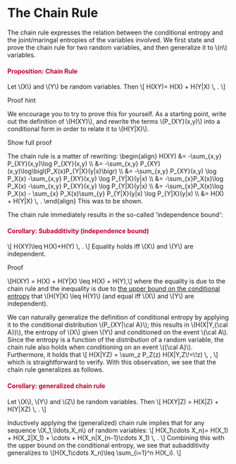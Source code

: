 # The Chain Rule

<p>The chain rule expresses the relation between the conditional entropy and the joint/maringal entropies of the variables involved. We first state and prove the chain rule for two random variables, and then generalize it to \(n\) variables.</p>
<div class="content-box pad-box-mini border border-trbl border-round">
<h4 style="color: #bc0031;"><strong>Proposition: Chain Rule</strong></h4>
Let \(X\) and \(Y\) be random variables. Then \[ H(XY)= H(X) + H(Y|X) \, . \]
<p><span class="element_toggler" role="button" aria-controls="group2" aria-label="Toggler" aria-expanded="false"><span class="Button">Proof hint</span></span></p>
<div id="group2" style="">
<div class="content-box">We encourage you to try to prove this for yourself. As a starting point, write out the definition of \(H(XY)\), and rewrite the terms \(P_{XY}(x,y)\) into a conditional form in order to relate it to \(H(Y|X)\).
<p><span class="element_toggler" role="button" aria-controls="group2sub" aria-label="Toggler" aria-expanded="false"><span class="Button">Show full proof</span></span></p>
<div id="group2sub" style="">
<div class="content-box">The chain rule is a matter of rewriting: \begin{align} H(XY) &amp;= -\sum_{x,y} P_{XY}(x,y)\log P_{XY}(x,y) \\ &amp;= -\sum_{x,y} P_{XY}(x,y)\log\bigl(P_X(x)P_{Y|X}(y|x)\bigr) \\ &amp;= -\sum_{x,y} P_{XY}(x,y) \log P_X(x) -\sum_{x,y} P_{XY}(x,y) \log P_{Y|X}(y|x) \\ &amp;= -\sum_{x}P_X(x)\log P_X(x) -\sum_{x,y} P_{XY}(x,y) \log P_{Y|X}(y|x) \\ &amp;= -\sum_{x}P_X(x)\log P_X(x) - \sum_{x} P_X(x)\sum_{y} P_{Y|X}(y|x) \log P_{Y|X}(y|x) \\ &amp;= H(X) + H(Y|X) \, . \end{align} This was to be shown.</div>
</div>
</div>
</div>
</div>
<p>The chain rule immediately results in the so-called 'independence bound':</p>
<div class="content-box pad-box-mini border border-trbl border-round">
<h4 style="color: #bc0031;"><strong>Corollary: Subadditivity (independence bound)</strong></h4>
\[ H(XY)\leq H(X)+H(Y) \, . \] Equality holds iff \(X\) and \(Y\) are independent.
<p><span class="element_toggler" role="button" aria-controls="group3" aria-label="Toggler" aria-expanded="false"><span class="Button">Proof</span></span></p>
<div id="group3" style="">
<div class="content-box">\[H(XY) = H(X) + H(Y|X) \leq H(X) + H(Y),\] where the equality is due to the chain rule and the inequality is due to <a href="https://canvas.uva.nl/courses/10933/pages/bounds-on-the-conditional-entropy#condEntropyBounds%20target=" data-api-endpoint="https://canvas.uva.nl/api/v1/courses/10933/pages/bounds-on-the-conditional-entropy%23condEntropyBounds%2520target=" data-api-returntype="Page">the upper bound on the conditional entropy</a> that \(H(Y|X) \leq H(Y)\) (and equal iff \(X\) and \(Y\) are independent).</div>
</div>
</div>
<p>We can naturally generalize the definition of conditional entropy by applying it to the conditional distribution \(P_{XY|\cal A}\); this results in \(H(X|Y,{\cal A})\), the entropy of \(X\) given \(Y\) and conditioned on the event \(\cal A\). Since the entropy is a function of the <i>distribution</i> of a random variable, the chain rule also holds when conditioning on an event \({\cal A}\). Furthermore, it holds that \[ H(X|YZ) = \sum_z P_Z(z) H(X|Y,Z\!=\!z) \, , \] which is straightforward to verify. With this observation, we see that the chain rule generalizes as follows.</p>
<div id="corGeneralizedChainRule" class="content-box pad-box-mini border border-trbl border-round">
<h4 style="color: #bc0031;"><strong>Corollary: generalized chain rule</strong></h4>
Let \(X\), \(Y\) and \(Z\) be random variables. Then \[ H(XY|Z) = H(X|Z) + H(Y|XZ) \, . \]</div>
<p>Inductively applying the (generalized) chain rule implies that for any sequence \(X_1,\ldots,X_n\) of random variables: \[ H(X_1\cdots X_n)= H(X_1) + H(X_2|X_1) + \cdots + H(X_n|X_{n-1}\cdots X_1) \, . \] Combining this with the upper bound on the conditional entropy, we see that subadditivity generalizes to \[H(X_1\cdots X_n)\leq \sum_{i=1}^n H(X_i). \]</p>